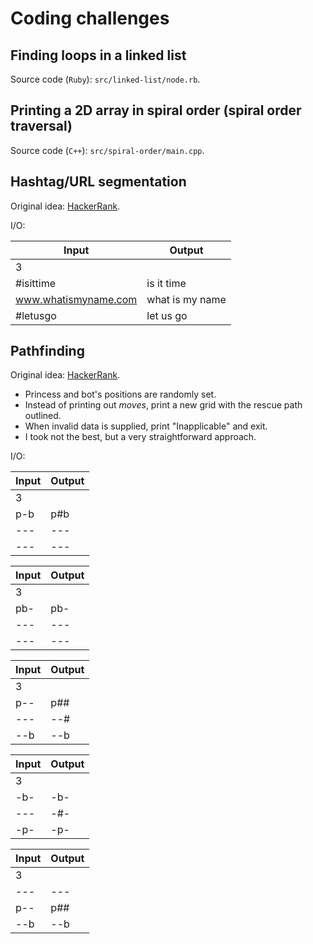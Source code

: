 # Coding challenges

## Finding loops in a linked list

Source code (`Ruby`): `src/linked-list/node.rb`.

## Printing a 2D array in spiral order (spiral order traversal)

Source code (`C++`): `src/spiral-order/main.cpp`.

## Hashtag/URL segmentation

Original idea: [HackerRank](https://www.hackerrank.com/challenges/url-hashtag-segmentation).

I/O:

| Input | Output |
--------|---------
| 3 | |
| #isittime | is it time |
| www.whatismyname.com | what is my name |
| #letusgo | let us go |

## Pathfinding

Original idea: [HackerRank](https://www.hackerrank.com/challenges/saveprincess).

* Princess and bot's positions are randomly set.
* Instead of printing out *moves*, print a new grid with the rescue path outlined.
* When invalid data is supplied, print "Inapplicable" and exit.
* I took not the best, but a very straightforward approach.

I/O:

| Input | Output |
--------|---------
| 3     |        |
| p-b   | p#b    |
| ---   | ---    |
| ---   | ---    |

| Input | Output |
--------|--------|
| 3     |        |
| pb-   | pb-    |
| ---   | ---    |
| ---   | ---    |

| Input | Output |
--------|--------|
| 3     |        |
| p--   | p##    |
| ---   | --#    |
| --b   | --b    |

| Input | Output |
--------|--------|
| 3     |        |
| -b-   | -b-    |
| ---   | -#-    |
| -p-   | -p-    |

| Input | Output |
--------|--------|
| 3     |        |
| ---   | ---    |
| p--   | p##    |
| --b   | --b    |
